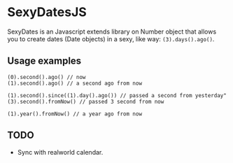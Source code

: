 SexyDatesJS
===========

SexyDates is an Javascript extends library on Number object that allows you to create dates (Date objects) in a sexy, like way: `(3).days().ago()`.

Usage examples
--------------
```
(0).second().ago() // now
(1).second().ago() // a second ago from now

(1).second().since((1).day().ago()) // passed a second from yesterday"
(3).second().fromNow() // passed 3 second from now

(1).year().fromNow() // a year ago from now
```

TODO
----
- Sync with realworld calendar.
